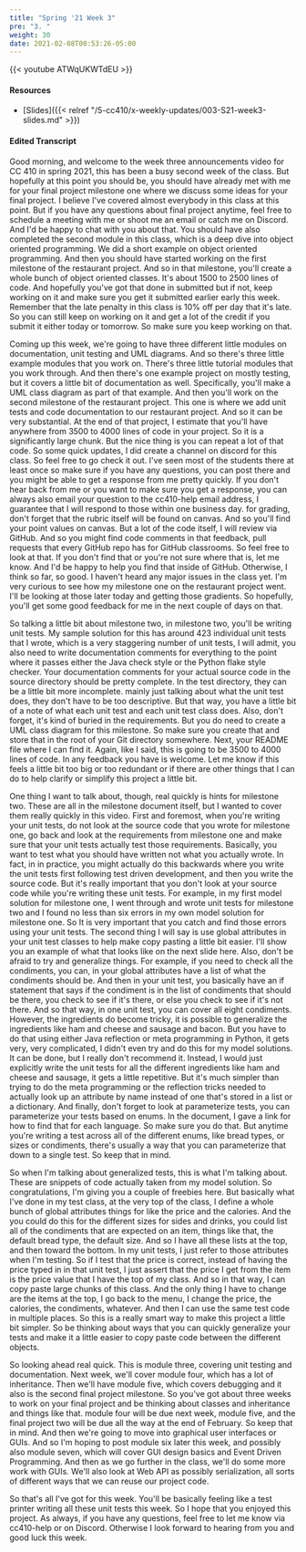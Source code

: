 ```yaml
---
title: "Spring '21 Week 3"
pre: "3. "
weight: 30
date: 2021-02-08T00:53:26-05:00
---
```


{{< youtube ATWqUKWTdEU >}}

#### Resources

* [Slides]({{< relref "/5-cc410/x-weekly-updates/003-S21-week3-slides.md" >}})

#### Edited Transcript

Good morning, and welcome to the week three announcements video for CC 410 in spring 2021, this has been a busy second week of the class. But hopefully at this point you should be, you should have already met with me for your final project milestone one where we discuss some ideas for your final project. I believe I've covered almost everybody in this class at this point. But if you have any questions about final project anytime, feel free to schedule a meeting with me or shoot me an email or catch me on Discord. And I'd be happy to chat with you about that. You should have also completed the second module in this class, which is a deep dive into object oriented programming. We did a short example on object oriented programming. And then you should have started working on the first milestone of the restaurant project. And so in that milestone, you'll create a whole bunch of object oriented classes. It's about 1500 to 2500 lines of code. And hopefully you've got that done in submitted but if not, keep working on it and make sure you get it submitted earlier early this week. Remember that the late penalty in this class is 10% off per day that it's late. So you can still keep on working on it and get a lot of the credit if you submit it either today or tomorrow. So make sure you keep working on that. 

Coming up this week, we're going to have three different little modules on documentation, unit testing and UML diagrams. And so there's three little example modules that you work on. There's three little tutorial modules that you work through. And then there's one example project on mostly testing, but it covers a little bit of documentation as well. Specifically, you'll make a UML class diagram as part of that example. And then you'll work on the second milestone of the restaurant project. This one is where we add unit tests and code documentation to our restaurant project. And so it can be very substantial. At the end of that project, I estimate that you'll have anywhere from 3500 to 4000 lines of code in your project. So it is a significantly large chunk. But the nice thing is you can repeat a lot of that code. So some quick updates, I did create a channel on discord for this class. So feel free to go check it out. I've seen most of the students there at least once so make sure if you have any questions, you can post there and you might be able to get a response from me pretty quickly. If you don't hear back from me or you want to make sure you get a response, you can always also email your question to the cc410-help email address, I guarantee that I will respond to those within one business day. for grading, don't forget that the rubric itself will be found on canvas. And so you'll find your point values on canvas. But a lot of the code itself, I will review via GitHub. And so you might find code comments in that feedback, pull requests that every GitHub repo has for GitHub classrooms. So feel free to look at that. If you don't find that or you're not sure where that is, let me know. And I'd be happy to help you find that inside of GitHub. Otherwise, I think so far, so good. I haven't heard any major issues in the class yet. I'm very curious to see how my milestone one on the restaurant project went. I'll be looking at those later today and getting those gradients. So hopefully, you'll get some good feedback for me in the next couple of days on that. 

So talking a little bit about milestone two, in milestone two, you'll be writing unit tests. My sample solution for this has around 423 individual unit tests that I wrote, which is a very staggering number of unit tests, I will admit, you also need to write documentation comments for everything to the point where it passes either the Java check style or the Python flake style checker. Your documentation comments for your actual source code in the source directory should be pretty complete. In the test directory, they can be a little bit more incomplete. mainly just talking about what the unit test does, they don't have to be too descriptive. But that way, you have a little bit of a note of what each unit test and each unit test class does. Also, don't forget, it's kind of buried in the requirements. But you do need to create a UML class diagram for this milestone. So make sure you create that and store that in the root of your Git directory somewhere. Next, your README file where I can find it. Again, like I said, this is going to be 3500 to 4000 lines of code. In any feedback you have is welcome. Let me know if this feels a little bit too big or too redundant or if there are other things that I can do to help clarify or simplify this project a little bit. 

One thing I want to talk about, though, real quickly is hints for milestone two. These are all in the milestone document itself, but I wanted to cover them really quickly in this video. First and foremost, when you're writing your unit tests, do not look at the source code that you wrote for milestone one, go back and look at the requirements from milestone one and make sure that your unit tests actually test those requirements. Basically, you want to test what you should have written not what you actually wrote. In fact, in in practice, you might actually do this backwards where you write the unit tests first following test driven development, and then you write the source code. But it's really important that you don't look at your source code while you're writing these unit tests. For example, in my first model solution for milestone one, I went through and wrote unit tests for milestone two and I found no less than six errors in my own model solution for milestone one. So It is very important that you catch and find those errors using your unit tests. The second thing I will say is use global attributes in your unit test classes to help make copy pasting a little bit easier. I'll show you an example of what that looks like on the next slide here. Also, don't be afraid to try and generalize things. For example, if you need to check all the condiments, you can, in your global attributes have a list of what the condiments should be. And then in your unit test, you basically have an if statement that says if the condiment is in the list of condiments that should be there, you check to see if it's there, or else you check to see if it's not there. And so that way, in one unit test, you can cover all eight condiments. However, the ingredients do become tricky, it is possible to generalize the ingredients like ham and cheese and sausage and bacon. But you have to do that using either Java reflection or meta programming in Python, it gets very, very complicated, I didn't even try and do this for my model solutions. It can be done, but I really don't recommend it. Instead, I would just explicitly write the unit tests for all the different ingredients like ham and cheese and sausage, it gets a little repetitive. But it's much simpler than trying to do the meta programming or the reflection tricks needed to actually look up an attribute by name instead of one that's stored in a list or a dictionary. And finally, don't forget to look at parameterize tests, you can parameterize your tests based on enums. In the document, I gave a link for how to find that for each language. So make sure you do that. But anytime you're writing a test across all of the different enums, like bread types, or sizes or condiments, there's usually a way that you can parameterize that down to a single test. So keep that in mind. 

So when I'm talking about generalized tests, this is what I'm talking about. These are snippets of code actually taken from my model solution. So congratulations, I'm giving you a couple of freebies here. But basically what I've done in my test class, at the very top of the class, I define a whole bunch of global attributes things for like the price and the calories. And the you could do this for the different sizes for sides and drinks, you could list all of the condiments that are expected on an item, things like that, the default bread type, the default size. And so I have all these lists at the top, and then toward the bottom. In my unit tests, I just refer to those attributes when I'm testing. So if I test that the price is correct, instead of having the price typed in in that unit test, I just assert that the price I get from the item is the price value that I have the top of my class. And so in that way, I can copy paste large chunks of this class. And the only thing I have to change are the items at the top, I go back to the menu, I change the price, the calories, the condiments, whatever. And then I can use the same test code in multiple places. So this is a really smart way to make this project a little bit simpler. So be thinking about ways that you can quickly generalize your tests and make it a little easier to copy paste code between the different objects. 

So looking ahead real quick. This is module three, covering unit testing and documentation. Next week, we'll cover module four, which has a lot of inheritance. Then we'll have module five, which covers debugging and it also is the second final project milestone. So you've got about three weeks to work on your final project and be thinking about classes and inheritance and things like that. module four will be due next week, module five, and the final project two will be due all the way at the end of February. So keep that in mind. And then we're going to move into graphical user interfaces or GUIs. And so I'm hoping to post module six later this week, and possibly also module seven, which will cover GUI design basics and Event Driven Programming. And then as we go further in the class, we'll do some more work with GUIs. We'll also look at Web API as possibly serialization, all sorts of different ways that we can reuse our project code. 

So that's all I've got for this week. You'll be basically feeling like a test printer writing all these unit tests this week. So I hope that you enjoyed this project. As always, if you have any questions, feel free to let me know via cc410-help or on Discord. Otherwise I look forward to hearing from you and good luck this week. 


